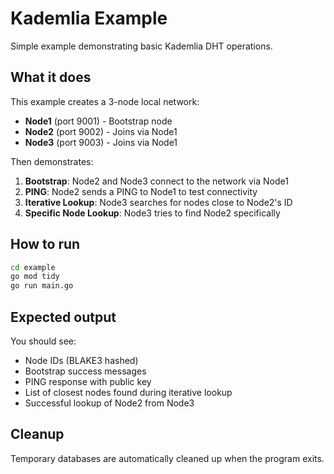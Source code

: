 # Kademlia Example

Simple example demonstrating basic Kademlia DHT operations.

## What it does

This example creates a 3-node local network:
- **Node1** (port 9001) - Bootstrap node
- **Node2** (port 9002) - Joins via Node1
- **Node3** (port 9003) - Joins via Node1

Then demonstrates:
1. **Bootstrap**: Node2 and Node3 connect to the network via Node1
2. **PING**: Node2 sends a PING to Node1 to test connectivity
3. **Iterative Lookup**: Node3 searches for nodes close to Node2's ID
4. **Specific Node Lookup**: Node3 tries to find Node2 specifically

## How to run

```bash
cd example
go mod tidy
go run main.go
```

## Expected output

You should see:
- Node IDs (BLAKE3 hashed)
- Bootstrap success messages
- PING response with public key
- List of closest nodes found during iterative lookup
- Successful lookup of Node2 from Node3

## Cleanup

Temporary databases are automatically cleaned up when the program exits.
